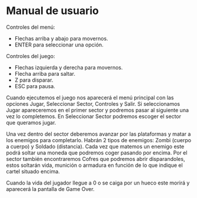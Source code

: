 # Manual de usuario

Controles del menú:
- Flechas arriba y abajo para movernos.
- ENTER para seleccionar una opción.

Controles del juego: 
- Flechas izquierda y derecha para movernos.
- Flecha arriba para saltar.
- Z para disparar.
- ESC para pausa.

Cuando ejecutemos el juego nos aparecerá el menú principal con las opciones Jugar, Seleccionar Sector, Controles y Salir. Si seleccionamos Jugar apareceremos en el primer sector y podremos pasar al siguiente una vez lo completemos. En Seleccionar Sector podremos escoger el sector que queramos jugar.

Una vez dentro del sector deberemos avanzar por las plataformas y matar a los enemigos para completarlo. Habrán 2 tipos de enemigos: Zombi (cuerpo a cuerpo) y Soldado (distancia). Cada vez que matemos un enemigo este podrá soltar una moneda que podremos coger pasando por encima. Por el sector también encontraremos Cofres que podremos abrir disparandoles, estos soltarán vida, munición o armadura en función de lo que indique el cartel situado encima.

Cuando la vida del jugador llegue a 0 o se caiga por un hueco este morirá y aparecerá la pantalla de Game Over.